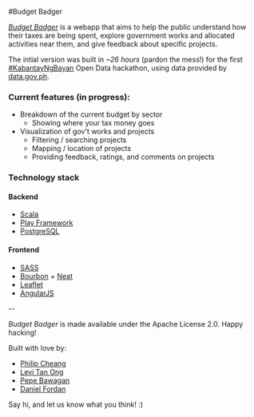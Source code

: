 #Budget Badger

[_Budget Badger_](http://budgetbadger.ph) is a webapp that aims to help the public understand how their taxes are being spent, explore government works and allocated activities near them, and give feedback about specific projects.

The intial version was built in _~26 hours_ (pardon the mess!) for the first [#KabantayNgBayan](http://data.gov.ph/hackathon/) Open Data hackathon, using data provided by [data.gov.ph](http://kabantayngbayan.ph).

### Current features (in progress):

* Breakdown of the current budget by sector
	* Showing where your tax money goes
* Visualization of gov't works and projects
	* Filtering / searching projects
	* Mapping / location of projects
	* Providing feedback, ratings, and comments on projects

### Technology stack

#### Backend

* [Scala](http://scala-lang.org)
* [Play Framework](http://www.playframework.com/)
* [PostgreSQL](http://www.postgresql.org/)

#### Frontend

* [SASS](http://sass-lang.org)
* [Bourbon](http://bourbon.io/) + [Neat](http://neat.bourbon.io/)
* [Leaflet](http://leafletjs.com)
* [AngularJS](http://angularjs.org/)

--

_Budget Badger_ is made available under the Apache License 2.0. Happy hacking!

Built with love by:

* [Philip Cheang](http://twitter.com/_phi)
* [Levi Tan Ong](http://twitter.com/levi_io)
* [Pepe Bawagan](http://twitter.com/syk0saje)
* [Daniel Fordan](http://twitter.com/pordaaan)


Say hi, and let us know what you think! :)